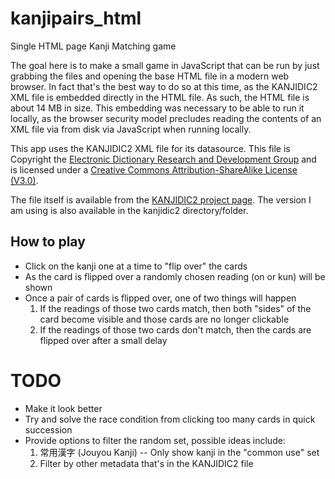 # kanjipairs_html
Single HTML page Kanji Matching game

The goal here is to make a small game in JavaScript that can be run by just grabbing the files and opening the base HTML file in a modern web browser.
In fact that's the best way to do so at this time, as the KANJIDIC2 XML file is embedded directly in the HTML file. As such, the HTML file is about 14 MB in size.
This embedding was necessary to be able to run it locally, as the browser security model precludes reading the contents of an XML file via from disk via JavaScript when running locally.

This app uses the KANJIDIC2 XML file for its datasource.
This file is Copyright the [Electronic Dictionary Research and Development Group](http://www.edrdg.org/edrdg/licence.html) and is licensed under a [Creative Commons Attribution-ShareAlike License (V3.0)](http://creativecommons.org/licenses/by-sa/3.0/).

The file itself is available from the [KANJIDIC2 project page](http://www.csse.monash.edu.au/~jwb/kanjidic2/).
The version I am using is also available in the kanjidic2 directory/folder.

## How to play
* Click on the kanji one at a time to "flip over" the cards
* As the card is flipped over a randomly chosen reading (on or kun) will be shown
* Once a pair of cards is flipped over, one of two things will happen
  1. If the readings of those two cards match, then both "sides" of the card become visible and those cards are no longer clickable
  2. If the readings of those two cards don't match, then the cards are flipped over after a small delay

# TODO
* Make it look better
* Try and solve the race condition from clicking too many cards in quick succession
* Provide options to filter the random set, possible ideas include:
  1. 常用漢字 (Jouyou Kanji) -- Only show kanji in the "common use" set
  2. Filter by other metadata that's in the KANJIDIC2 file

